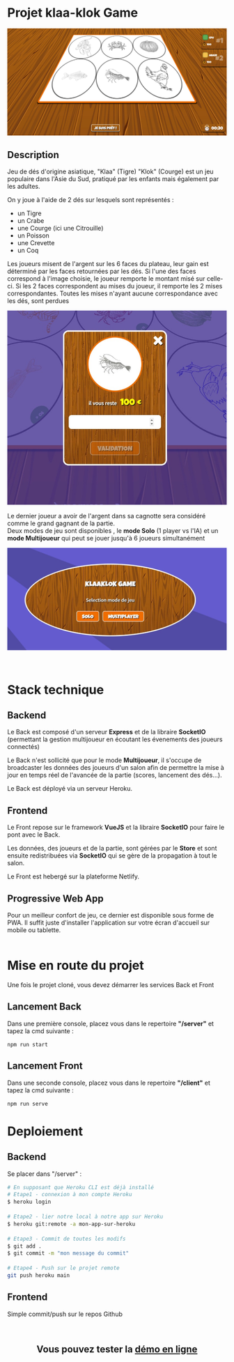 # Projet klaa-klok Game

![Klaa Klok Game](/client/public/img/screen/faces.jpg "Le jeu du Klaa Klok")

## Description

<p>
    Jeu de dés d'origine asiatique, "Klaa" (Tigre) "Klok" (Courge) est un jeu populaire dans l'Asie du Sud, pratiqué par les enfants mais également par les adultes.    
</p>
<p>
On y joue à l'aide de 2 dés sur lesquels sont représentés : 
</p>
<ul>
<li>un Tigre</li>
<li>un Crabe</li>
<li>une Courge (ici une Citrouille)</li>
<li>un Poisson</li>
<li>une Crevette</li>
<li>un Coq</li>
</ul>
<p>Les joueurs misent de l'argent sur les 6 faces du plateau, leur gain est déterminé par les faces retournées par les dés. Si l'une des faces correspond à l'image choisie, le joueur remporte le montant misé sur celle-ci. Si les 2 faces correspondent au mises du joueur, il remporte les 2 mises correspondantes. Toutes les mises n'ayant aucune correspondance avec les dés, sont perdues
</p>

![Formulaire de mise](/client/public/img/screen/mise.jpg "Formulaire de mise")

<p>
Le dernier joueur a avoir de l'argent dans sa cagnotte sera considéré comme le grand gagnant de la partie.<br>
Deux modes de jeu sont disponibles , le <strong>mode Solo</strong> (1 player vs l'IA) et un <strong>mode Multijoueur</strong> qui peut se jouer jusqu'à 6 joueurs simultanément
</p>

![Modes de jeu](/client/public/img/screen/modes.jpg "Modes de jeu")

<br>

# Stack technique

## Backend

Le Back est composé d'un serveur <strong>Express</strong> et de la libraire <strong>SocketIO</strong> (permettant la gestion multijoueur en écoutant les évenements des joueurs connectés)

Le Back n'est sollicité que pour le mode **Multijoueur**, il s'occupe de broadcaster les données des joueurs d'un salon afin de permettre la mise à jour en temps réel de l'avancée de la partie (scores, lancement des dés...).

Le Back est déployé via un serveur Heroku.

## Frontend

Le Front repose sur le framework **VueJS** et la libraire **SocketIO** pour faire le pont avec le Back.

Les données, des joueurs et de la partie, sont gérées par le **Store** et sont ensuite redistribuées via **SocketIO** qui se gère de la propagation à tout le salon.

Le Front est hebergé sur la plateforme Netlify.

## Progressive Web App

Pour un meilleur confort de jeu, ce dernier est disponible sous forme de PWA.
Il suffit juste d'installer l'application sur votre écran d'accueil sur mobile ou tablette.
<br>
<br>

# Mise en route du projet

Une fois le projet cloné, vous devez démarrer les services Back et Front

## Lancement Back

Dans une première console, placez vous dans le repertoire **"/server"** et tapez la cmd suivante :

```
npm run start
```

## Lancement Front

Dans une seconde console, placez vous dans le repertoire **"/client"** et tapez la cmd suivante :

```
npm run serve
```

# Deploiement

## Backend

Se placer dans "/server" :

```bash
# En supposant que Heroku CLI est déjà installé
# Etape1 - connexion à mon compte Heroku
$ heroku login

# Etape2 - lier notre local à notre app sur Heroku
$ heroku git:remote -a mon-app-sur-heroku

# Etape3 - Commit de toutes les modifs
$ git add .
$ git commit -m "mon message du commit"

# Etape4 - Push sur le projet remote
git push heroku main
```

## Frontend

Simple commit/push sur le repos Github

<br>

<h2 align="center">
Vous pouvez tester la <a href="https://klaa-klok.netlify.app/" target="_blank">démo en ligne</a>
</h2>
